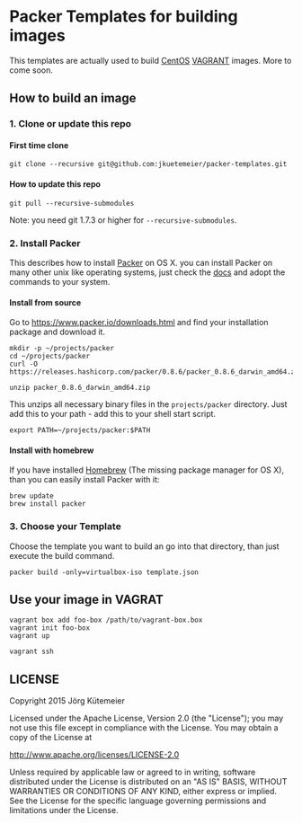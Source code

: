 # Packer Templates for building images

This templates are actually used to build [CentOS](https://www.centos.org/) [VAGRANT](https://www.vagrantup.com/) images. More to come soon.

## How to build an image

### 1. Clone or update this repo

#### First time clone

    git clone --recursive git@github.com:jkuetemeier/packer-templates.git

#### How to update this repo

    git pull --recursive-submodules

Note: you need git 1.7.3 or higher for <code>--recursive-submodules</code>.

### 2. Install Packer

This describes how to install [Packer](https://www.packer.io/) on OS X. you can install Packer on many other unix like operating systems, just check the [docs](https://www.packer.io/docs/installation.html) and adopt the commands to your system.

#### Install from source

Go to https://www.packer.io/downloads.html and find your installation package and download it.

    mkdir -p ~/projects/packer
    cd ~/projects/packer
    curl -O https://releases.hashicorp.com/packer/0.8.6/packer_0.8.6_darwin_amd64.zip

    unzip packer_0.8.6_darwin_amd64.zip

This unzips all necessary binary files in the <code>projects/packer</code> directory. Just add this to your path - add this to your shell start script.

    export PATH=~/projects/packer:$PATH

#### Install with homebrew

If you have installed [Homebrew](http://brew.sh/) (The missing package manager for OS X), than you can easily install Packer with it:

    brew update
    brew install packer

### 3. Choose your Template

Choose the template you want to build an go into that directory, than just execute the build command.

    packer build -only=virtualbox-iso template.json

## Use your image in VAGRAT

    vagrant box add foo-box /path/to/vagrant-box.box
    vagrant init foo-box
    vagrant up

    vagrant ssh

## LICENSE

Copyright 2015 Jörg Kütemeier

Licensed under the Apache License, Version 2.0 (the "License");
you may not use this file except in compliance with the License.
You may obtain a copy of the License at

http://www.apache.org/licenses/LICENSE-2.0

Unless required by applicable law or agreed to in writing, software
distributed under the License is distributed on an "AS IS" BASIS,
WITHOUT WARRANTIES OR CONDITIONS OF ANY KIND, either express or implied.
See the License for the specific language governing permissions and
 limitations under the License.

